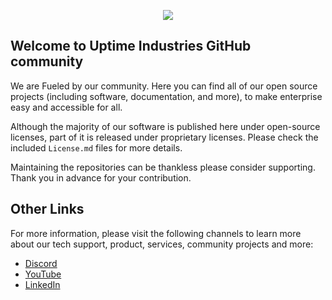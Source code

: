 <p align="center">
    <img src="https://github.com/uptime-industries/.github/assets/26281339/3de77560-48d7-4e7f-a46d-244cacda8583">
</p>
  

## Welcome to Uptime Industries GitHub community
We are Fueled by our community. Here you can find all of our open source projects (including software, documentation, and more), to make enterprise easy and accessible for all.


Although the majority of our software is published here under open-source licenses, part of it is released under proprietary licenses. Please check the included `License.md` files for more details.


Maintaining the repositories can be thankless please consider supporting. Thank you in advance for your contribution.


## Other Links
For more information, please visit the following channels to learn more about our tech support, product, services, community projects and more:

- [Discord](https://discord.gg/uptime-industries)
- [YouTube](https://www.youtube.com/channel/UChD4brxh9TQUQpoq-9UX6yw)
- [LinkedIn](https://www.linkedin.com/company/uptimeindustries)

<!--

**Here are some ideas to get you started:**

🙋‍♀️ A short introduction - what is your organization all about?
🌈 Contribution guidelines - how can the community get involved?
👩‍💻 Useful resources - where can the community find your docs? Is there anything else the community should know?
🍿 Fun facts - what does your team eat for breakfast?
🧙 Remember, you can do mighty things with the power of [Markdown](https://docs.github.com/github/writing-on-github/getting-started-with-writing-and-formatting-on-github/basic-writing-and-formatting-syntax)
-->
